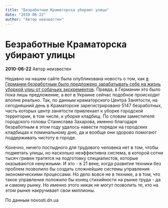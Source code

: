 ```yaml
---
title: "Безработные Краматорска убирают улицы"
date: "2010-06-22"
author: "Автор неизвестен"
---
```


# Безработные Краматорска убирают улицы

**2010-06-22** Автор неизвестен

Недавно на нашем сайте была опубликована новость о том, как [в Германии безработным было предложено зарабатывать себе на жизнь уборкой улиц от собачьих экскрементов](/2122.html). Правда, в Германии это было пока лишь предложение, а вот в Украине сейчас подобное происходит вполне реально. Так, по данным краматорского Центра Занятости, на сегодняшний день в Краматорске зарегистрировано 5147 безработных, часть которых центр занятости привлекает к уборке городской территории, в том числе, к уборке кладбищ. По словам заместителя городского головы Станислава Захарова, именно благодаря безработным в этом году удалось навести порядок на городских кладбищах к поминальному дню, да и вообще они здорово помогают поддерживать чистоту в городе.

Конечно, ничего постыдного для трудового человека нет в том, чтобы подметать улицы, но насколько неэффективна система, в которой сотни тысяч гривен тратятся на подготовку специалистов, которые оказываются ненужными. И это - в 21 веке, когда развитие техники без проблем позволило бы создать сложнейшие системы управления экономическими процессами. Но дело вовсе не в технике, а в том, что такое управление положило бы конец стихийности на рынке труда - да и самому рынку. Но именно этого никак не могут позволить те, кто на этом рынке накручивает свои миллионы.

По данным novosti.dn.ua